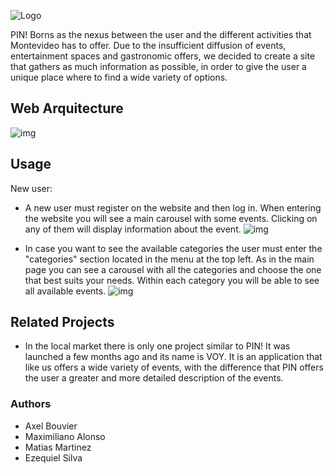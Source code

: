 ![Logo](https://i.postimg.cc/g2GKRQy2/pin-Logo-Estirado.png)

PIN! Borns as the nexus between
the user and the different activities that 
Montevideo has to offer. Due to the insufficient
diffusion of events, entertainment spaces and 
gastronomic offers, we decided to create a site
that gathers as much information as possible,
in order to give the user a unique place where
to find a wide variety of options.

## Web Arquitecture
![img](https://i.postimg.cc/856x0cyH/arquitectura.jpg)

## Usage
New user:
- A new user must register on the website and then log in. When entering the website you will see a main carousel with some events. Clicking on any of them will display information about the event.
![img](https://i.postimg.cc/8crgnnrf/new-user.jpg)

- In case you want to see the available categories the user must enter the "categories" section located in the menu at the top left. As in the main page you can see a carousel with all the categories and choose the one that best suits your needs. Within each category you will be able to see all available events.
![img](https://i.postimg.cc/x1mhDzCh/new-user1.jpg)

## Related Projects
- In the local market there is only one project similar to PIN! It was launched a few months ago and its name is VOY. It is an application that like us offers a wide variety of events, with the difference that PIN offers the user a greater and more detailed description of the events.

### Authors

- Axel Bouvier
- Maximiliano Alonso
- Matias Martinez 
- Ezequiel Silva
